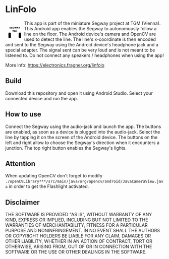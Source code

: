 # LinFolo
<img height="55" src="app/src/main/res/drawable/icon.png" align="left" style="margin: 0 10px" /> This app is part of the miniature Segway project at TGM (Vienna). This Android app enables the Segway to autonomously follow a line on the floor. The Android device's camera and OpenCV are used to detect the line. The line's x-coordinate is then encoded and sent to the Segway using the Android device's headphone jack and a special adapter. The signal sent can be very loud and is not meant to be listened to. Do not connect any speakers / headphones when using the app!

More info: https://electronics.fragner.org/linfolo

## Build
Download this repository and open it using Android Studio. Select your connected device and run the app.

## How to use
Connect the Segway using the audio-jack and launch the app. The buttons are enabled, as soon as a device is plugged into the audio-jack. Select the line by tapping it on the screen of the Android device. The buttons on the left and right allow to choose the Segway's direction when it encounters a junction. The top right button enables the Segway's lights.

## Attention
When updating OpenCV don't forget to modify `./openCVLibrary***/src/main/java/org/opencv/android/JavaCameraView.java` in order to get the Flashlight activated.

## Disclaimer
THE SOFTWARE IS PROVIDED "AS IS", WITHOUT WARRANTY OF ANY KIND, EXPRESS OR IMPLIED, INCLUDING BUT NOT LIMITED TO THE WARRANTIES OF MERCHANTABILITY, FITNESS FOR A PARTICULAR PURPOSE AND NONINFRINGEMENT. IN NO EVENT SHALL THE AUTHORS OR COPYRIGHT HOLDERS BE LIABLE FOR ANY CLAIM, DAMAGES OR OTHER LIABILITY, WHETHER IN AN ACTION OF CONTRACT, TORT OR OTHERWISE, ARISING FROM, OUT OF OR IN CONNECTION WITH THE SOFTWARE OR THE USE OR OTHER DEALINGS IN THE SOFTWARE.